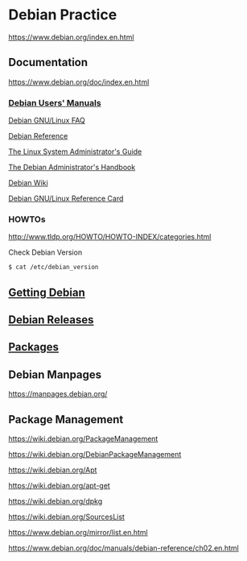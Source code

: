 # Debian Practice

https://www.debian.org/index.en.html

## Documentation
https://www.debian.org/doc/index.en.html

### [Debian Users' Manuals](https://www.debian.org/doc/user-manuals)

[Debian GNU/Linux FAQ](https://www.debian.org/doc/manuals/debian-faq/)

[Debian Reference](https://www.debian.org/doc/manuals/debian-reference/)

[The Linux System Administrator's Guide](http://www.tldp.org/LDP/sag/html/index.html)

[The Debian Administrator's Handbook](https://www.debian.org/doc/manuals/debian-handbook/)

[Debian Wiki](https://wiki.debian.org/)

[Debian GNU/Linux Reference Card](https://www.debian.org/doc/manuals/refcard/refcard)

### HOWTOs

http://www.tldp.org/HOWTO/HOWTO-INDEX/categories.html

Check Debian Version
```bash
$ cat /etc/debian_version
```

## [Getting Debian](https://www.debian.org/distrib/index.en.html)

## [Debian Releases](https://www.debian.org/releases/index.en.html)

## [Packages](https://www.debian.org/distrib/packages.en.html)

## Debian Manpages

https://manpages.debian.org/


## Package Management

https://wiki.debian.org/PackageManagement

https://wiki.debian.org/DebianPackageManagement

https://wiki.debian.org/Apt

https://wiki.debian.org/apt-get

https://wiki.debian.org/dpkg

https://wiki.debian.org/SourcesList

https://www.debian.org/mirror/list.en.html

https://www.debian.org/doc/manuals/debian-reference/ch02.en.html
